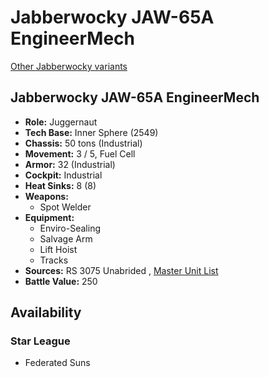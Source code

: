 # Jabberwocky JAW-65A EngineerMech 

[Other Jabberwocky variants](../jabberwocky.md) 

## Jabberwocky JAW-65A EngineerMech 

- **Role:** Juggernaut 
- **Tech Base:** Inner Sphere (2549) 
- **Chassis:** 50 tons (Industrial) 
- **Movement:** 3 / 5, Fuel Cell 
- **Armor:** 32 (Industrial) 
- **Cockpit:** Industrial 
- **Heat Sinks:** 8 (8) 
- **Weapons:** 
  - Spot Welder 
- **Equipment:** 
  - Enviro-Sealing 
  - Salvage Arm 
  - Lift Hoist 
  - Tracks 
- **Sources:** RS 3075 Unabrided , [Master Unit List](http://masterunitlist.info/Unit/Details/4383) 
- **Battle Value:** 250 

## Availability 

### Star League 

- Federated Suns 

